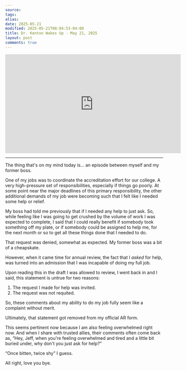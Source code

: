 ```yaml
---
source: 
tags: 
alias: 
date: 2025-05-21
modified: 2025-05-21T08:04:53-04:00
title: Dr. Kenton Wakes Up - May 21, 2025
layout: post
comments: true
---
```


  

<iframe width="560" height="315" src="https://www.youtube.com/embed/3xXyqO398Vw" title="YouTube video player" frameborder="0" allow="accelerometer; autoplay; clipboard-write; encrypted-media; gyroscope; picture-in-picture; web-share" allowfullscreen></iframe>

---

The thing that's on my mind today is… an episode between myself and my former boss.

One of my jobs was to coordinate the accreditation effort for our college. A very high-pressure set of responsibilities, especially if things go poorly. At some point near the major deadlines of this primary responsibility, the other additional demands of my job were becoming such that I felt like I needed some help or relief.

My boss had told me previously that if I needed any help to just ask. So, while feeling like I was going to get crushed by the volume of work I was expected to complete, I said that I could really benefit if somebody took something off my plate, or if somebody could be assigned to help me, for the next month or so to get all these things done that I needed to do.

That request was denied, somewhat as expected. My former boss was a bit of a cheapskate.

However, when it came time for annual review, the fact that I _asked_ for help, was turned into an admission that I was incapable of doing my full job.

Upon reading this in the draft I was allowed to review, I went back in and I said, this statement is untrue for two reasons:

1. The request I made for help was invited.
2. The request was not requited.

So, these comments about my ability to do my job fully seem like a complaint without merit.

Ultimately, that statement got removed from my official AR form.

This seems pertinent now because I am also feeling overwhelmed right now. And when I share with trusted allies, their comments often come back as, “Hey, Jeff, when you're feeling overwhelmed and tired and a little bit buried under, why don't you just ask for help?”

“Once bitten, twice shy” I guess.

All right, love you bye.
